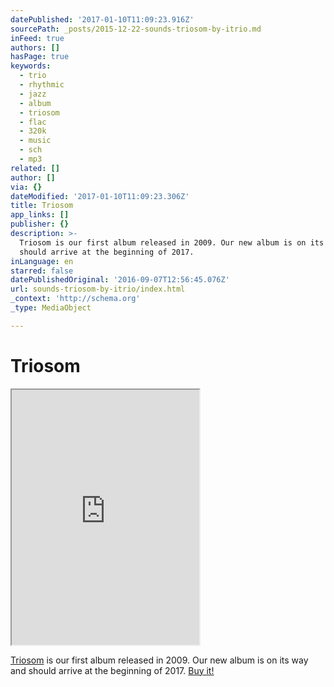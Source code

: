 ```yaml
---
datePublished: '2017-01-10T11:09:23.916Z'
sourcePath: _posts/2015-12-22-sounds-triosom-by-itrio.md
inFeed: true
authors: []
hasPage: true
keywords:
  - trio
  - rhythmic
  - jazz
  - album
  - triosom
  - flac
  - 320k
  - music
  - sch
  - mp3
related: []
author: []
via: {}
dateModified: '2017-01-10T11:09:23.306Z'
title: Triosom
app_links: []
publisher: {}
description: >-
  Triosom is our first album released in 2009. Our new album is on its way and
  should arrive at the beginning of 2017.
inLanguage: en
starred: false
datePublishedOriginal: '2016-09-07T12:56:45.076Z'
url: sounds-triosom-by-itrio/index.html
_context: 'http://schema.org'
_type: MediaObject

---
```

# Triosom

<iframe src="https://the-grid.github.io/ed-userhtml/?g=eJw9j8sKgzAQRff9iiHQbcZC6UKt--77A3mMJmhMSEasf1-t0MWFczYHbuv7rAJB4W2ip9AxW8o1VA2s3rKr4VZV1wYc-cFxDffqkT6NgJLNUzjmVCOu6yqNIypkYpD7UMc4-nlAz9lHTJlKGT2jjWYJNHNBrWZrVEhpUhtl6ThMomsVuEz9vxuW4o38NfY-qkkvAQ8rMYjufQLoDV7ykBZVd2nx_NPBFxDcS-Y" height="408" style=""></iframe>

[Triosom][0] is our first album released in 2009\. Our new album is on its way and should arrive at the beginning of 2017\.
[Buy it!][1]

[0]: http://music.itrio.ch/album/triosom "Triosom"
[1]: http://music.itrio.ch/
